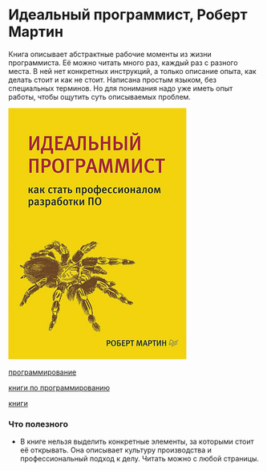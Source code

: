 # Идеальный программист, Роберт Мартин

Книга описывает абстрактные рабочие моменты из жизни программиста. Её можно читать много раз, каждый раз с разного места. В ней нет конкретных инструкций, а только описание опыта, как делать стоит и как не стоит. Написана простым языком, без специальных терминов. Но для понимания надо уже иметь опыт работы, чтобы ощутить суть описываемых проблем.

![2020-11-28_idealniy_programmist_martin](./2020-11-28_idealniy_programmist_martin.jpg)

[программирование](./meta_programmirovanie.md)

[книги по программированию](./meta_knigi_po_programmirovaniy.md)

[книги](./meta_knigi.md)

### Что полезного

* В книге нельзя выделить конкретные элементы, за которыми стоит её открывать. Она описывает культуру производства и профессиональный подход к делу. Читать можно с любой страницы.

  